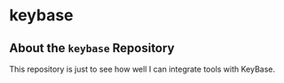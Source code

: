 # keybase

## About the `keybase` Repository

This repository is just to see how well I can integrate tools with KeyBase.
